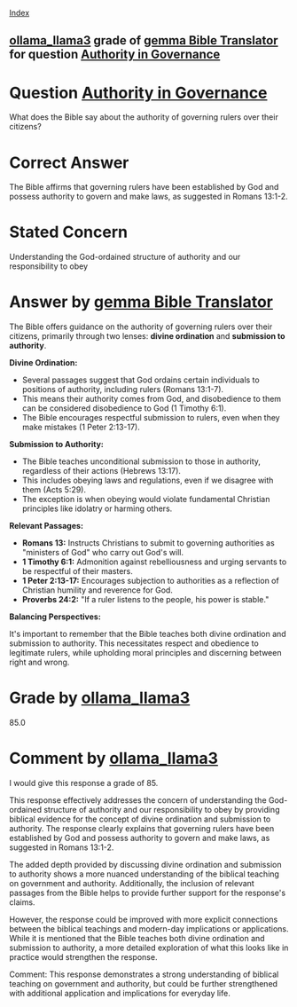 
[Index](../../../../index.md)
## [ollama_llama3](../../../grading_models/ollama_llama3.md) grade of [gemma Bible Translator](../../../answering_models/gemma_Bible_Translator.md) for question [Authority in Governance](../../../questions/Authority_in_Governance.md)

# Question [Authority in Governance](../../../questions/Authority_in_Governance.md)
What does the Bible say about the authority of governing rulers over their citizens?

# Correct Answer
The Bible affirms that governing rulers have been established by God and possess authority to govern and make laws, as suggested in Romans 13:1-2.

# Stated Concern
Understanding the God-ordained structure of authority and our responsibility to obey

# Answer by [gemma Bible Translator](../../../answering_models/gemma_Bible_Translator.md)
The Bible offers guidance on the authority of governing rulers over their citizens, primarily through two lenses: **divine ordination** and **submission to authority**.

**Divine Ordination:**

* Several passages suggest that God ordains certain individuals to positions of authority, including rulers (Romans 13:1-7). 
* This means their authority comes from God, and disobedience to them can be considered disobedience to God (1 Timothy 6:1).
* The Bible encourages respectful submission to rulers, even when they make mistakes (1 Peter 2:13-17).

**Submission to Authority:**

* The Bible teaches unconditional submission to those in authority, regardless of their actions (Hebrews 13:17). 
* This includes obeying laws and regulations, even if we disagree with them (Acts 5:29). 
* The exception is when obeying would violate fundamental Christian principles like idolatry or harming others.

**Relevant Passages:**

* **Romans 13:** Instructs Christians to submit to governing authorities as "ministers of God" who carry out God's will.
* **1 Timothy 6:1:** Admonition against rebelliousness and urging servants to be respectful of their masters.
* **1 Peter 2:13-17:** Encourages subjection to authorities as a reflection of Christian humility and reverence for God.
* **Proverbs 24:2:** "If a ruler listens to the people, his power is stable."

**Balancing Perspectives:**

It's important to remember that the Bible teaches both divine ordination and submission to authority. This necessitates respect and obedience to legitimate rulers, while upholding moral principles and discerning between right and wrong.

# Grade by [ollama_llama3](../../../grading_models/ollama_llama3.md)
85.0

# Comment by [ollama_llama3](../../../grading_models/ollama_llama3.md)
I would give this response a grade of 85.

This response effectively addresses the concern of understanding the God-ordained structure of authority and our responsibility to obey by providing biblical evidence for the concept of divine ordination and submission to authority. The response clearly explains that governing rulers have been established by God and possess authority to govern and make laws, as suggested in Romans 13:1-2.

The added depth provided by discussing divine ordination and submission to authority shows a more nuanced understanding of the biblical teaching on government and authority. Additionally, the inclusion of relevant passages from the Bible helps to provide further support for the response's claims.

However, the response could be improved with more explicit connections between the biblical teachings and modern-day implications or applications. While it is mentioned that the Bible teaches both divine ordination and submission to authority, a more detailed exploration of what this looks like in practice would strengthen the response.

Comment: This response demonstrates a strong understanding of biblical teaching on government and authority, but could be further strengthened with additional application and implications for everyday life.
